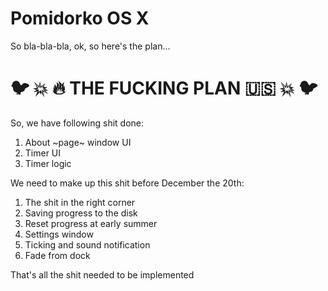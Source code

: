 # Pomidorko OS X

So bla-bla-bla, ok, so here's the plan...

# :bird: :boom: :fire: THE FUCKING PLAN :us: :boom: :bird:

So, we have following shit done:

1. About ~page~ window UI
2. Timer UI 
3. Timer logic

We need to make up this shit before December the 20th:

1. The shit in the right corner
2. Saving progress to the disk
3. Reset progress at early summer
4. Settings window
5. Ticking and sound notification
6. Fade from dock

That's all the shit needed to be implemented
